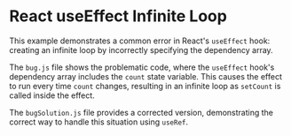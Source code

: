 # React useEffect Infinite Loop
This example demonstrates a common error in React's `useEffect` hook: creating an infinite loop by incorrectly specifying the dependency array.

The `bug.js` file shows the problematic code, where the `useEffect` hook's dependency array includes the `count` state variable.  This causes the effect to run every time `count` changes, resulting in an infinite loop as `setCount` is called inside the effect.

The `bugSolution.js` file provides a corrected version, demonstrating the correct way to handle this situation using `useRef`. 